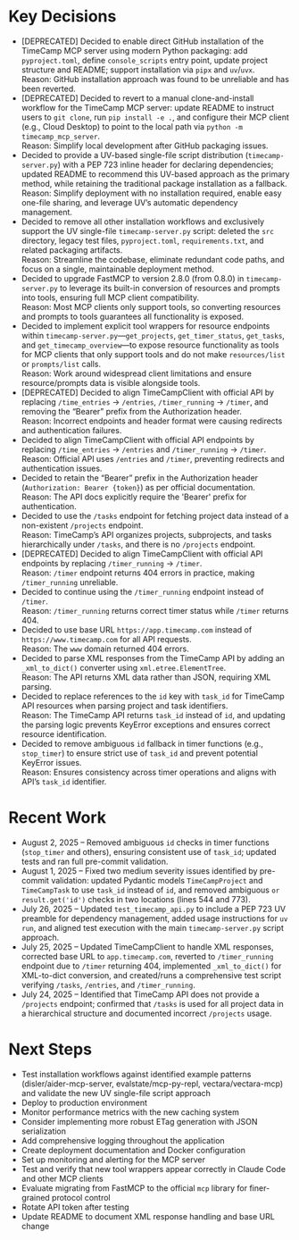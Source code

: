 <!-- 
This file is automatically maintained by Claude Code to track project decisions and recent work.
It helps team members quickly understand the project context and continue where others left off.
Generated by Claude Code's stop hook - feel free to edit manually if needed.
-->

# Key Decisions

* [DEPRECATED] Decided to enable direct GitHub installation of the TimeCamp MCP server using modern Python packaging: add `pyproject.toml`, define `console_scripts` entry point, update project structure and README; support installation via `pipx` and `uv`/`uvx`.  
  Reason: GitHub installation approach was found to be unreliable and has been reverted.
* [DEPRECATED] Decided to revert to a manual clone-and-install workflow for the TimeCamp MCP server: update README to instruct users to `git clone`, run `pip install -e .`, and configure their MCP client (e.g., Cloud Desktop) to point to the local path via `python -m timecamp_mcp_server`.  
  Reason: Simplify local development after GitHub packaging issues.
* Decided to provide a UV-based single-file script distribution (`timecamp-server.py`) with a PEP 723 inline header for declaring dependencies; updated README to recommend this UV-based approach as the primary method, while retaining the traditional package installation as a fallback.  
  Reason: Simplify deployment with no installation required, enable easy one-file sharing, and leverage UV’s automatic dependency management.
* Decided to remove all other installation workflows and exclusively support the UV single-file `timecamp-server.py` script: deleted the `src` directory, legacy test files, `pyproject.toml`, `requirements.txt`, and related packaging artifacts.  
  Reason: Streamline the codebase, eliminate redundant code paths, and focus on a single, maintainable deployment method.
* Decided to upgrade FastMCP to version 2.8.0 (from 0.8.0) in `timecamp-server.py` to leverage its built-in conversion of resources and prompts into tools, ensuring full MCP client compatibility.  
  Reason: Most MCP clients only support tools, so converting resources and prompts to tools guarantees all functionality is exposed.
* Decided to implement explicit tool wrappers for resource endpoints within `timecamp-server.py`—`get_projects`, `get_timer_status`, `get_tasks`, and `get_timecamp_overview`—to expose resource functionality as tools for MCP clients that only support tools and do not make `resources/list` or `prompts/list` calls.  
  Reason: Work around widespread client limitations and ensure resource/prompts data is visible alongside tools.
* [DEPRECATED] Decided to align TimeCampClient with official API by replacing `/time_entries` → `/entries`, `/timer_running` → `/timer`, and removing the “Bearer” prefix from the Authorization header.  
  Reason: Incorrect endpoints and header format were causing redirects and authentication failures.
* Decided to align TimeCampClient with official API endpoints by replacing `/time_entries` → `/entries` and `/timer_running` → `/timer`.  
  Reason: Official API uses `/entries` and `/timer`, preventing redirects and authentication issues.
* Decided to retain the “Bearer” prefix in the Authorization header (`Authorization: Bearer {token}`) as per official documentation.  
  Reason: The API docs explicitly require the 'Bearer' prefix for authentication.
* Decided to use the `/tasks` endpoint for fetching project data instead of a non-existent `/projects` endpoint.  
  Reason: TimeCamp’s API organizes projects, subprojects, and tasks hierarchically under `/tasks`, and there is no `/projects` endpoint.
* [DEPRECATED] Decided to align TimeCampClient with official API endpoints by replacing `/timer_running` → `/timer`.  
  Reason: `/timer` endpoint returns 404 errors in practice, making `/timer_running` unreliable.
* Decided to continue using the `/timer_running` endpoint instead of `/timer`.  
  Reason: `/timer_running` returns correct timer status while `/timer` returns 404.
* Decided to use base URL `https://app.timecamp.com` instead of `https://www.timecamp.com` for all API requests.  
  Reason: The `www` domain returned 404 errors.
* Decided to parse XML responses from the TimeCamp API by adding an `_xml_to_dict()` converter using `xml.etree.ElementTree`.  
  Reason: The API returns XML data rather than JSON, requiring XML parsing.
* Decided to replace references to the `id` key with `task_id` for TimeCamp API resources when parsing project and task identifiers.  
  Reason: The TimeCamp API returns `task_id` instead of `id`, and updating the parsing logic prevents KeyError exceptions and ensures correct resource identification.
* Decided to remove ambiguous `id` fallback in timer functions (e.g., `stop_timer`) to ensure strict use of `task_id` and prevent potential KeyError issues.  
  Reason: Ensures consistency across timer operations and aligns with API’s `task_id` identifier.

# Recent Work

* August 2, 2025 – Removed ambiguous `id` checks in timer functions (`stop_timer` and others), ensuring consistent use of `task_id`; updated tests and ran full pre-commit validation.
* August 1, 2025 – Fixed two medium severity issues identified by pre-commit validation: updated Pydantic models `TimeCampProject` and `TimeCampTask` to use `task_id` instead of `id`, and removed ambiguous `or result.get('id')` checks in two locations (lines 544 and 773).
* July 26, 2025 – Updated `test_timecamp_api.py` to include a PEP 723 UV preamble for dependency management, added usage instructions for `uv run`, and aligned test execution with the main `timecamp-server.py` script approach.
* July 25, 2025 – Updated TimeCampClient to handle XML responses, corrected base URL to `app.timecamp.com`, reverted to `/timer_running` endpoint due to `/timer` returning 404, implemented `_xml_to_dict()` for XML-to-dict conversion, and created/runs a comprehensive test script verifying `/tasks`, `/entries`, and `/timer_running`.
* July 24, 2025 – Identified that TimeCamp API does not provide a `/projects` endpoint; confirmed that `/tasks` is used for all project data in a hierarchical structure and documented incorrect `/projects` usage.

# Next Steps

* Test installation workflows against identified example patterns (disler/aider-mcp-server, evalstate/mcp-py-repl, vectara/vectara-mcp) and validate the new UV single-file script approach
* Deploy to production environment
* Monitor performance metrics with the new caching system
* Consider implementing more robust ETag generation with JSON serialization
* Add comprehensive logging throughout the application
* Create deployment documentation and Docker configuration
* Set up monitoring and alerting for the MCP server
* Test and verify that new tool wrappers appear correctly in Claude Code and other MCP clients
* Evaluate migrating from FastMCP to the official `mcp` library for finer-grained protocol control
* Rotate API token after testing
* Update README to document XML response handling and base URL change
